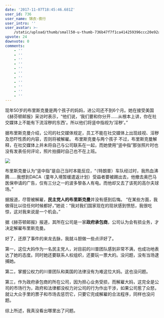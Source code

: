 ```yaml
---
date: '2017-11-07T18:45:46.681Z'
user_id: 736
user_name: 锦衣-夜行
user_intro: ''
user_avatar: >-
    /static/upload/thumb/small50-u-thumb-736b47f7f1ca414259396ccc20e92abe7f9740d7027.png
upvote: 24
downvote: 0
comments:
    - ''
    - ''
    - ''
    - ''
    - ''
    - ''
    - ''
    - ''
    - ''
    - ''
    - ''
---
```


现年50岁的布里斯克曼是两个孩子的妈妈，进公司还不到6个月。她在接受美国《赫芬顿邮报》采访时表示，“他们说，‘我们要和你分开……从根本上讲，你在社交媒体上不能有下流淫秽的东西’。所以他们将竖中指视为‘淫秽’。”

据布里斯克曼介绍，公司的社交媒体规定，员工不能在社交媒体上出现歧视、淫秽及恐吓性质的内容，否则将被解雇。 布里斯克曼与两个孩子 不过，布里斯克曼解释，在社交媒体上并未将自己与公司联系在一起，而她使用“竖中指”那张照片时也没有发表任何评论，照片拍摄时自己也不在上班。

  

![](http://info.51.ca/uploads/Image/2017/11/1_212P22J2_0.jpg)  

  

布里斯克曼认为“竖中指”是自己当时本能反应，“（特朗普）车队经过时，我热血沸腾……我想到DACA（童年入境暂缓遣返计划）受益者要被踢出去，他撤去奥巴马医保申请的广告，仅有三分之一的波多黎各人有电。而他却又去了该死的高尔夫球场。”

据报道，尽管被解雇，**民主党人的布里斯克曼**并没有感到后悔。 “在某些方面，我做得比以往任何时候都好，”她说：“我对我们国家现在的现状感到愤怒，我很吃惊，这对我来说是一个机会。”

据《赫芬顿邮报》报道，其所在公司是一家**政府承包商**，公司认为会有损业务，才决定解雇布里斯克曼。

  

好了，还原了事件的来龙去脉，我就斗胆做一些点评好了。

第一，这位大妈作为一名民主党人，对目前的川普团队感到非常不满，也成功地表达了她的态度。同时她还要联系人权组织，还要玩一票大的。没问题，没有当场逮捕她。

第二，掌握公权力的川普团队和美国的法律没有为难这位大妈。这也没问题。

第三，作为政府承包商的所在公司，因为担心业务受损，而解雇大妈，这完全是公司的市场行为，政府和法律都没权力对公司的行为作出干涉，如果公司惹了众怒，就让大众手里的票子和市场去惩罚它，只要它完成解雇的合法程序，同样也没问题。

  

综上所述，我真没看出哪里出了问题。
